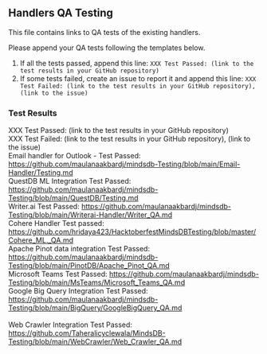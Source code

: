 ## Handlers QA Testing

This file contains links to QA tests of the existing handlers.

Please append your QA tests following the templates below.

1. If all the tests passed, append this line: `XXX Test Passed: (link to the test results in your GitHub repository)`
2. If some tests failed, create an issue to report it and append this line: `XXX Test Failed: (link to the test results in your GitHub repository), (link to the issue)`

### Test Results

XXX Test Passed: (link to the test results in your GitHub repository)
</br>
XXX Test Failed: (link to the test results in your GitHub repository), (link to the issue)
</br>
Email handler for Outlook - Test Passed: https://github.com/maulanaakbardj/mindsdb-Testing/blob/main/Email-Handler/Testing.md
</br>
QuestDB ML Integration Test Passed: https://github.com/maulanaakbardj/mindsdb-Testing/blob/main/QuestDB/Testing.md
</br>
Writer.ai Test Passed: https://github.com/maulanaakbardj/mindsdb-Testing/blob/main/Writerai-Handler/Writer_QA.md
</br>
Cohere Handler Test passed: https://github.com/hridaya423/HacktoberfestMindsDBTesting/blob/master/Cohere_ML._QA.md
</br>
Apache Pinot data integration Test Passed: https://github.com/maulanaakbardj/mindsdb-Testing/blob/main/PinotDB/Apache_Pinot_QA.md
</br>
Microsoft Teams Test Passed: https://github.com/maulanaakbardj/mindsdb-Testing/blob/main/MsTeams/Microsoft_Teams_QA.md
</br>
Google Big Query Integration Test Passed: https://github.com/maulanaakbardj/mindsdb-Testing/blob/main/BigQuery/GoogleBigQuery_QA.md
</br>
</br>
Web Crawler Integration Test Passed: https://github.com/Taheralicyclewala/MindsDB-Testing/blob/main/WebCrawler/Web_Crawler_QA.md
</br>
